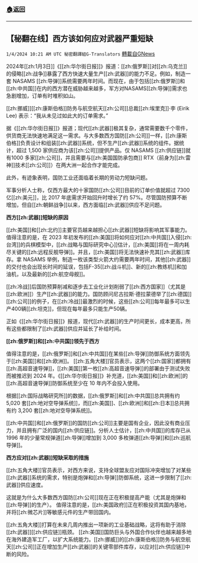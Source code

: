 ###  [:house:返回](README.md)
---


## 【秘翻在线】西方该如何应对武器严重短缺
`1/4/2024 10:21 AM UTC 秘密翻譯組G-Translators` [轉載自GNews](https://gnews.org/articles/2183250)

2024年[[zh:1月3日]]《[[zh:华尔街日报]]》报道：[[zh:俄罗斯]]对[[zh:乌克兰]]的侵略[[zh:战争]]暴露了西方快速大量生产[[zh:武器]]的能力不足。例如，制造一套 NASAMS [[zh:导弹]]系统需要两年时间。而现在，由于包括[[zh:俄罗斯]]和[[zh:中共国]]在内的西方潜在威胁越来越多，军方对NASAMS[[zh:导弹]]需求也急剧增加，订单有时堆积如山。

[[zh:挪威]][[zh:康斯伯格]]防务与航空航天[[zh:公司]]总裁[[zh:埃里克]]·李 (Eirik Lee) 表示：“我从未见过如此大的订单需求。”

据《[[zh:华尔街日报]]》报道；现代[[zh:武器]]极其复杂，通常需要数千个零件，供货商无法快速地满足这一需求。与大多数西方国防[[zh:公司]]一样，[[zh:康斯伯格]]负责设计和组装[[zh:武器]]系统，但不生产[[zh:武器]]系统的组件。据统计，超过 1,500 家供应商为该[[zh:公司]]提供产品。仅 NASAMS [[zh:供应链]]就有1000 多家[[zh:公司]]，并且需要与[[zh:美国国防承包商]] RTX（前身为[[zh:雷神]]技术[[zh:公司]]）在两大洲一起合作才能完成。

此外，有迹象表明，国防工业还面临着长期的劳动力短缺问题。

军事分析人士称，仅西方最大的十家国防[[zh:公司]]目前的订单价值就超过 7300 亿[[zh:美元]]，比 2017 年底需求开始回升时增长了约 57%。尽管国防预算不断增加，但自[[zh:朝鲜战争]]以来，西方面临[[zh:武器]]供应不足问题。

**西方[[zh:武器]]短缺的原因**

[[zh:美国]]和[[zh:北约]]主要官员越来越担心[[zh:武器]]短缺将影响其军事能力。值得注意的是，在 2023 年初发布的[[zh:美国]]将如何应对[[zh:中共国]]入侵[[zh:台湾]]的兵棋模型中，[[zh:战略与国际研究中心]]估计，[[zh:美国]]将在一周内耗尽关键的[[zh:远程反舰导弹]]。并且，[[zh:美国]]将无法快速补充其[[zh:武器]]库存。拿 NASAMS 举例，制造一枚该类型火箭大约需要两年时间，其他[[zh:武器]]的交付也会出现长时间的延误，包括F-35[[zh:战斗机]]、新的[[zh:教练机]]和加油机，以及最新的[[zh:航空母舰]]。

[[zh:冷战]]后国防预算削减和逐步去工业化计划削弱了[[zh:西方国家]]（尤其是[[zh:欧洲]]）生产[[zh:武器]]的能力。国防顾问尼古拉斯·德拉蒙德举了[[zh:德国]][[zh:公司]]的例子，在[[zh:冷战]]最激烈的时候，这些[[zh:公司]]每年最多可以生产400辆[[zh:坦克]]，但现在每年最多只能生产50辆。

正如《[[zh:华尔街日报]]》报道，现代[[zh:武器]]的生产时间更长，成本更高，所有这些都限制了[[zh:武器]]供应并延长了补给时间。

**[[zh:俄罗斯]]和[[zh:中共国]]领先于西方**

值得注意的是，[[zh:俄罗斯]]和[[zh:中共国]]在某些[[zh:导弹]]防御系统方面领先于[[zh:美国]]和[[zh:欧洲]]。 [[zh:五角大楼]]官员表示，这两个[[zh:国家]]都拥有[[zh:高超音速导弹]]，[[zh:美国]]第一枚[[zh:高超音速导弹]]的部署由于测试失败而被推迟到 2024 年。《[[zh:华尔街日报]]》补充道，[[zh:美国]]和[[zh:欧洲]]的[[zh:高超音速导弹]]防御系统至少在 10 年内不会投入使用。

根据[[zh:国际战略研究所]]的数据，[[zh:俄罗斯]]和[[zh:中共国]]总共拥有约 5,020 套[[zh:地对空导弹系统]]，而[[zh:美国]]、[[zh:欧洲]]和[[zh:日本]]总共拥有约 3,200 套[[zh:地对空导弹系统]]。

[[zh:中共国]]和[[zh:俄罗斯]]的国防[[zh:公司]]主要是国有企业，因此没有商业压力，并且拥有广泛的国内[[zh:供应链]]。分析人士估计，[[zh:中共国]]的库存已从 1996 年的少量常规弹道[[zh:导弹]]增加到 3,000 多枚弹道[[zh:导弹]]和[[zh:巡航导弹]]。

**西方应对[[zh:武器]]短缺采取的措施**

[[zh:五角大楼]]官员表示，对西方来说，支持全球盟友应对国际冲突增加了对某些[[zh:武器]]系统的需求，特别是炮弹和[[zh:导弹]]防御系统，这进一步限制了[[zh:武器]]供应速度。

这就是为什么大多数西方国防[[zh:公司]]现在正在积极提高产能（尤其是炮弹和[[zh:导弹]]的生产）。 值得注意的是，[[zh:美国政府]]正在积极投资其国内基地，并将[[zh:微芯片]]等敏感元件的生产带回国内。

[[zh:五角大楼]]打算在未来几周内推出一项新的工业基础战略，这将有助于消除[[zh:武器]][[zh:供应链]]瓶颈。 [[zh:美国]]国防巨头与外国合作伙伴也越来越多地在海外建造军工厂，以扩大系统能力。[[zh:挪威]]的[[zh:康斯伯格]]防务与航空航天[[zh:公司]]正在增加生产[[zh:武器]]的关键零部件库存，以应对[[zh:供应链]]中断的风险。

